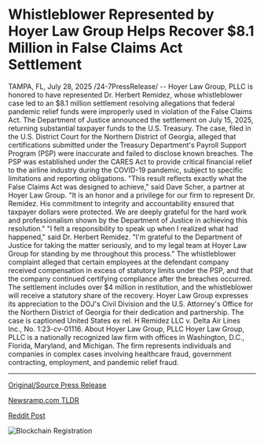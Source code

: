 # Whistleblower Represented by Hoyer Law Group Helps Recover $8.1 Million in False Claims Act Settlement

TAMPA, FL, July 28, 2025 /24-7PressRelease/ -- Hoyer Law Group, PLLC is honored to have represented Dr. Herbert Remidez, whose whistleblower case led to an $8.1 million settlement resolving allegations that federal pandemic relief funds were improperly used in violation of the False Claims Act. The Department of Justice announced the settlement on July 15, 2025, returning substantial taxpayer funds to the U.S. Treasury.  The case, filed in the U.S. District Court for the Northern District of Georgia, alleged that certifications submitted under the Treasury Department's Payroll Support Program (PSP) were inaccurate and failed to disclose known breaches. The PSP was established under the CARES Act to provide critical financial relief to the airline industry during the COVID-19 pandemic, subject to specific limitations and reporting obligations.  "This result reflects exactly what the False Claims Act was designed to achieve," said Dave Scher, a partner at Hoyer Law Group. "It is an honor and a privilege for our firm to represent Dr. Remidez. His commitment to integrity and accountability ensured that taxpayer dollars were protected. We are deeply grateful for the hard work and professionalism shown by the Department of Justice in achieving this resolution."  "I felt a responsibility to speak up when I realized what had happened," said Dr. Herbert Remidez. "I'm grateful to the Department of Justice for taking the matter seriously, and to my legal team at Hoyer Law Group for standing by me throughout this process."  The whistleblower complaint alleged that certain employees at the defendant company received compensation in excess of statutory limits under the PSP, and that the company continued certifying compliance after the breaches occurred. The settlement includes over $4 million in restitution, and the whistleblower will receive a statutory share of the recovery.  Hoyer Law Group expresses its appreciation to the DOJ's Civil Division and the U.S. Attorney's Office for the Northern District of Georgia for their dedication and partnership. The case is captioned United States ex rel. H Remidez LLC v. Delta Air Lines Inc., No. 1:23-cv-01116.  About Hoyer Law Group, PLLC  Hoyer Law Group, PLLC is a nationally recognized law firm with offices in Washington, D.C., Florida, Maryland, and Michigan. The firm represents individuals and companies in complex cases involving healthcare fraud, government contracting, employment, and pandemic relief fraud. 

---

[Original/Source Press Release](https://www.24-7pressrelease.com/press-release/525226/whistleblower-represented-by-hoyer-law-group-helps-recover-81-million-in-false-claims-act-settlement)
                    

[Newsramp.com TLDR](https://newsramp.com/curated-news/whistleblower-case-recoups-8-1m-in-misused-pandemic-relief-funds/48bc39e2074eaf0e9a35fd46edbaa3b3) 

 



[Reddit Post](https://www.reddit.com/r/newsramp/comments/1mb9t3c/whistleblower_case_recoups_81m_in_misused/) 



![Blockchain Registration](https://cdn.newsramp.app/24-7PressRelease/qrcode/257/28/larksnjb.webp)